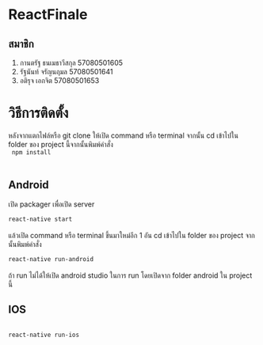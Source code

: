 # ReactFinale

<h2>สมาชิก</h2>

 1. กานตรัฐ ธนเมธาวีสกุล 57080501605 <br/>
 2. รัฐนันท์ จรัญนฤมล 57080501641 <br/>
 3. อติรุจ เอกจิต 57080501653 <br/>

<h1>วิธีการติดตั้ง</h1>

หลังจากแตกไฟล์หรือ git clone ให้เปิด command หรือ terminal จากนั้น cd เข้าไปใน folder ของ project นี้จากนั้นพิมพ์คำสั่ง <br/>
<code>
npm install
</code><br/>

<h2>Android</h2>
เปิด packager เพื่อเปิด server<br/>
<code>
react-native start
</code><br/>
แล้วเปิด command หรือ terminal ขึ้นมาใหม่อีก 1 อัน cd เข้าไปใน folder ของ project จากนั้นพิมพ์คำสั่ง<br/>
<code>
react-native run-android
</code><br/>
ถ้า run ไม่ได้ให้เปิด android studio ในการ run โดยเปิดจาก folder android ใน project นี้

<h2>IOS</h2>
<code>
react-native run-ios
</code>
